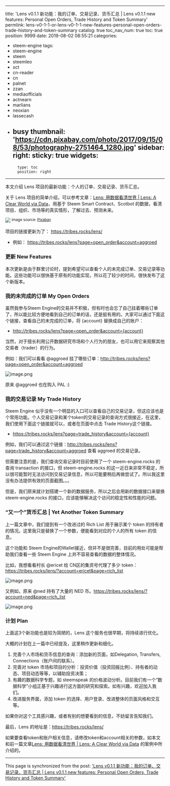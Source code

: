
---
title: 'Lens v0.1.1 新功能：我的订单、交易记录、货币汇总 | Lens v0.1.1 new features: Personal Open Orders, Trade History and Token Summary'
permlink: lens-v0-1-1-or-lens-v0-1-1-new-features-personal-open-orders-trade-history-and-token-summary
catalog: true
toc_nav_num: true
toc: true
position: 9999
date: 2019-08-02 08:55:21
categories:
- steem-engine
tags:
- steem-engine
- steem
- steemleo
- sct
- cn-reader
- cn
- palnet
- zzan
- mediaofficials
- actnearn
- marlians
- neoxian
- lassecash
- busy
thumbnail: 'https://cdn.pixabay.com/photo/2017/09/15/08/53/photography-2751464_1280.jpg'
sidebar:
    right:
        sticky: true
widgets:
    -
        type: toc
        position: right
---


本文介绍 Lens 项目的最新功能：个人的订单、交易记录、货币汇总。

关于 Lens 项目的简单介绍，可以参考文章：[Lens: 用数据看清世界 | Lens: A Clear World via Data](https://busy.org/steem-engine/@robertyan/lens)，用基于 Steem Smart Contract、Scotbot 的数据，看清项目、组织、市场等的真实情形，了解过去、预测未来。

![](https://cdn.pixabay.com/photo/2017/09/15/08/53/photography-2751464_1280.jpg)
<sup>image source: [Pixabay](https://pixabay.com/zh/photos/%E6%91%84%E5%BD%B1-%E7%85%A7%E7%89%87-%E5%A5%B3%E5%AD%90-%E7%9B%B8%E6%9C%BA-2751464/)</sup>

项目的链接更新为了：   https://tribes.rocks/lens/  

- 例如： https://tribes.rocks/lens?page=open_order&account=aggroed


### 更新 New Features

本次更新是由于群里讨论时，提到希望可以查看个人的未完成订单、交易记录等功能。这些功能可以很快基于原有的功能实现，所以花了较少的时间，很快发布了这个新版本。

### 我的未完成的订单 My Open Orders

虽然我参与Steem Engine的交易并不积极，但有时也会忘了自己挂着哪些订单了，所以能比较方便地看到自己的订单的话，还是挺有用的。大家可以通过下面这个链接，查看自己的未完成的订单，将 {account} 替换成自己的账户：

- http://tribes.rocks/lens?page=open_order&account={account}

当然，对于擅长利用公开数据研究市场和个人行为的朋友，也可以用它来观察其他交易者（trader）的行为。

例如：我们可以看看 @aggroed 挂了哪些订单：http://tribes.rocks/lens?page=open_order&account=aggroed

![image.png](https://files.steempeak.com/file/steempeak/robertyan/1abptnyV-image.png)

原来 @aggroed 也在购入 PAL :)

### 我的交易记录 My Trade History

Steem Engine 似乎没有一个明显的入口可以查看自己的交易记录，但这应该也是个常用功能。个人交易记录和某个token的交易记录的查询方式很接近，在这里，我们使用下面这个链接就可以，或者在页面中点击 Trade History这个链接。

- https://tribes.rocks/lens?page=trade_history&account={account}

例如，我们可以通过这个链接：http://tribes.rocks/lens?page=trade_history&account=aggroed 查看 aggroed 的交易记录。

但需要注意的是，我们查询交易记录时目前使用了一个 steem-engine.rocks 的查询 transaction 的接口，但 steem-engine.rocks 的这一近日来非常不稳定，所以很可能暂时无法访问到交易记录信息，所以可能要稍后再做尝试了。所以我这里没有办法提供有效的页面截图。。。

但是，我们原来就计划搭建一个新的数据服务，所以之后会用新的数据接口来替换 steem-engine.rocks 的接口，应该能够解决这个访问的稳定性和性能的问题。

### “又一个”货币汇总 | Yet Another Token Summary

上一篇文章中，我们提到有一个改进过的 Rich List 用于展示某个 token 的持有者的情况。这里我只是替换了一个参数，便能看到对应的个人的所有 token 的信息。

这个功能和 Steem Engine的Wallet接近，但并不是很完善，目前的用处可能是帮助我们查看一些 Steem Engine 上并不容易查看的数据的整体情况。

比如，我想看看村长 @ericet 给 CN区的集资号代理了多少 token：https://tribes.rocks/lens/?account=ericet&page=rich_list

![image.png](https://files.steempeak.com/file/steempeak/robertyan/LmR62uAB-image.png)

又例如，原来 @ned 持有了大量的 NED 币。https://tribes.rocks/lens/?account=ned&page=rich_list

![image.png](https://files.steempeak.com/file/steempeak/robertyan/ZkoLwAN7-image.png)

### 计划 Plan

上面这3个新功能也是较为简陋的，Lens 这个服务也很早期，将持续进行优化。

大概的计划在上一篇中已经提及，这里稍作更新和细化。

1. 完善个人市场和货币信息的查询：添加新的页面，如Delegation, Transfers, Connections（账户间的联系）。
2. 完善对 token 市场和项目的分析：投资价值（投资回报比例）、持有者的动态、项目动态等等，以辅助投资决策；
3. 有趣的数据科学专题，如 steemspeak 的价格波动分析。目前我们有一个“数据科学”小组正基于兴趣进行这方面的研究和探索。如有兴趣，欢迎加入我们。
4. 改进服务界面，添加 token 的选择、用户登录、改进整体的页面风格和交互等。

如果你对这个工具感兴趣，或者有别的想要看到的信息，不妨留言告知我们。

最后，Lens 的地址是：https://tribes.rocks/lens/  

如果要查看token和账户相关信息，请修改token和account相关的参数，如本文和前一篇文章[Lens: 用数据看清世界 | Lens: A Clear World via Data](https://busy.org/steem-engine/@robertyan/lens) 的案例中所介绍的。

- - -

This page is synchronized from the post: ['Lens v0.1.1 新功能：我的订单、交易记录、货币汇总 | Lens v0.1.1 new features: Personal Open Orders, Trade History and Token Summary'](https://steemit.com/@robertyan/lens-v0-1-1-or-lens-v0-1-1-new-features-personal-open-orders-trade-history-and-token-summary)

